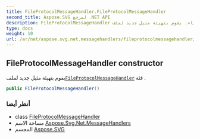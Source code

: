 ```yaml
---
title: FileProtocolMessageHandler.FileProtocolMessageHandler
second_title: Aspose.SVG لمرجع .NET API
description: FileProtocolMessageHandler البناء. يقوم بتهيئة مثيل جديد لملفFileProtocolMessageHandler فئة .
type: docs
weight: 10
url: /ar/net/aspose.svg.net.messagehandlers/fileprotocolmessagehandler/fileprotocolmessagehandler/
---
```

## FileProtocolMessageHandler constructor

يقوم بتهيئة مثيل جديد لملف[`FileProtocolMessageHandler`](../) فئة .

```csharp
public FileProtocolMessageHandler()
```

### أنظر أيضا

* class [FileProtocolMessageHandler](../)
* مساحة الاسم [Aspose.Svg.Net.MessageHandlers](../../fileprotocolmessagehandler/)
* المجسم [Aspose.SVG](../../../)


